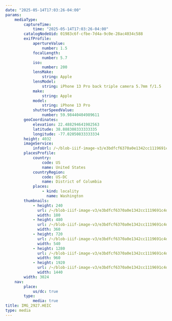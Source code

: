 ```yaml
---
date: "2025-05-14T17:03:26-04:00"
params:
    mediaType:
        captureTime:
            time: "2025-05-14T17:03:26-04:00"
        catalogNodeUid: 01983c6f-cfbe-7d4a-9c0e-28ac4034c588
        exifProfile:
            apertureValue:
                number: 1.5
            focalLength:
                number: 5.7
            iso:
                number: 200
            lensMake:
                string: Apple
            lensModel:
                string: iPhone 13 Pro back triple camera 5.7mm f/1.5
            make:
                string: Apple
            model:
                string: iPhone 13 Pro
            shutterSpeedValue:
                number: 59.98440404989611
        geoCoordinates:
            elevation: 22.488294641982563
            latitude: 38.888308333333335
            longitude: -77.02050833333334
        height: 4032
        imageService:
            infoUrl: /~/blob-iiif-image-v3/e3bdfcf6370a0e1342cc1119691c4d7af97bde477b4e6ff7707bdf38ce156083/info.json
        placesProfile:
            country:
                code: US
                name: United States
            countryRegion:
                code: US-DC
                name: District of Columbia
            places:
                - kind: locality
                  name: Washington
        thumbnails:
            - height: 240
              url: /~/blob-iiif-image-v3/e3bdfcf6370a0e1342cc1119691c4d7af97bde477b4e6ff7707bdf38ce156083/full/180%2C240/0/default.jpg
              width: 180
            - height: 480
              url: /~/blob-iiif-image-v3/e3bdfcf6370a0e1342cc1119691c4d7af97bde477b4e6ff7707bdf38ce156083/full/360%2C480/0/default.jpg
              width: 360
            - height: 720
              url: /~/blob-iiif-image-v3/e3bdfcf6370a0e1342cc1119691c4d7af97bde477b4e6ff7707bdf38ce156083/full/540%2C720/0/default.jpg
              width: 540
            - height: 1280
              url: /~/blob-iiif-image-v3/e3bdfcf6370a0e1342cc1119691c4d7af97bde477b4e6ff7707bdf38ce156083/full/960%2C1280/0/default.jpg
              width: 960
            - height: 1920
              url: /~/blob-iiif-image-v3/e3bdfcf6370a0e1342cc1119691c4d7af97bde477b4e6ff7707bdf38ce156083/full/1440%2C1920/0/default.jpg
              width: 1440
        width: 3024
    nav:
        place:
            us/dc: true
        type:
            media: true
title: IMG_2927.HEIC
type: media
---
```

